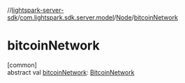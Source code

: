 //[lightspark-server-sdk](../../../index.md)/[com.lightspark.sdk.server.model](../index.md)/[Node](index.md)/[bitcoinNetwork](bitcoin-network.md)

# bitcoinNetwork

[common]\
abstract val [bitcoinNetwork](bitcoin-network.md): [BitcoinNetwork](../-bitcoin-network/index.md)
